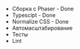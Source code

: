 - Сборка с Phaser - Done
- Typescipt - Done
- Normalize CSS - Done
- Автомасштабирование
- Тесты
- Lint